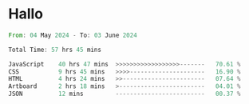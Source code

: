 # Hallo
<!--START_SECTION:waka-->

```rust
From: 04 May 2024 - To: 03 June 2024

Total Time: 57 hrs 45 mins

JavaScript    40 hrs 47 mins  >>>>>>>>>>>>>>>>>>-------   70.61 %
CSS           9 hrs 45 mins   >>>>---------------------   16.90 %
HTML          4 hrs 24 mins   >>-----------------------   07.64 %
Artboard      2 hrs 18 mins   >------------------------   04.01 %
JSON          12 mins         -------------------------   00.37 %
```

<!--END_SECTION:waka-->
